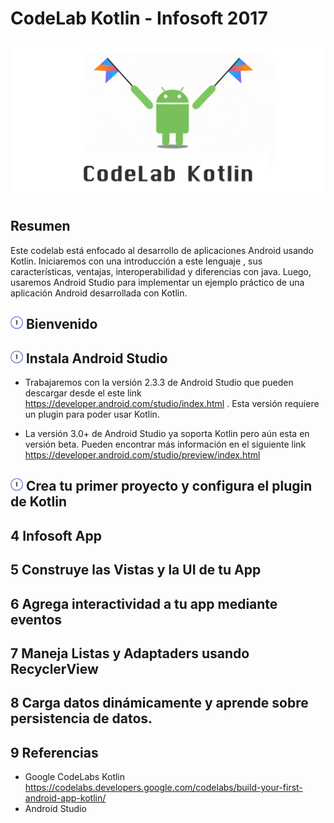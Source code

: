 # CodeLab Kotlin - Infosoft 2017

![alt text](./CodeLabKotlinInfosoft2017.png)

## Resumen

Este codelab está enfocado al desarrollo de aplicaciones Android usando Kotlin. Iniciaremos con una introducción a este lenguaje , sus características, ventajas, interoperabilidad y diferencias con java. Luego, usaremos Android Studio para implementar  un ejemplo práctico de una aplicación Android desarrollada con Kotlin.

## <img src="./01.png" height="20" width="20" > Bienvenido

## <img src="./01.png" height="20" width="20" >  Instala Android Studio

- Trabajaremos con la versión 2.3.3 de Android Studio que pueden descargar desde el este link https://developer.android.com/studio/index.html . Esta versión requiere un plugin para poder usar Kotlin.

- La versión 3.0+ de Android Studio ya soporta Kotlin pero aún esta en versión beta. Pueden encontrar más información en el siguiente link https://developer.android.com/studio/preview/index.html

## <img src="./01.png" height="20" width="20" > Crea tu primer proyecto y configura el plugin de Kotlin

## 4 Infosoft App

## 5 Construye las Vistas y la UI de tu App

## 6 Agrega interactividad  a tu app mediante eventos

## 7 Maneja Listas y Adaptaders usando RecyclerView

## 8 Carga datos dinámicamente y aprende sobre persistencia de datos.

## 9 Referencias 

- Google CodeLabs Kotlin https://codelabs.developers.google.com/codelabs/build-your-first-android-app-kotlin/
- Android Studio 

